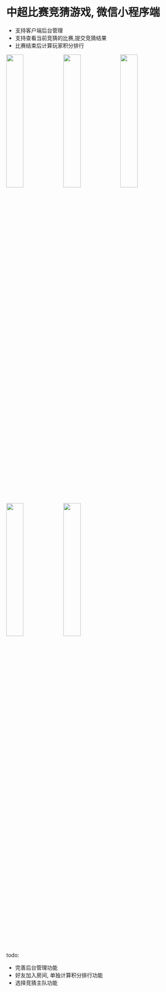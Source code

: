 # 中超比赛竞猜游戏, 微信小程序端

* 支持客户端后台管理
* 支持查看当前竞猜的比赛,提交竞猜结果
* 比赛结束后计算玩家积分排行


<img src="https://github.com/uiiang/wx-guoan-guess/blob/master/images/home.png" width="30%" /><img src="https://github.com/uiiang/wx-guoan-guess/blob/master/images/ranking.png" width="30%" /><img src="https://github.com/uiiang/wx-guoan-guess/blob/master/images/my.png" width="30%" />

<img src="https://github.com/uiiang/wx-guoan-guess/blob/master/images/matchelevel.png" width="30%" /><img src="https://github.com/uiiang/wx-guoan-guess/blob/master/images/matchschedules.png" width="30%" />


todo:
  * 完善后台管理功能
  * 好友加入房间, 单独计算积分排行功能
  * 选择竞猜主队功能